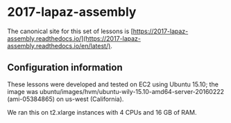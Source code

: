 # 2017-lapaz-assembly

The canonical site for this set of lessons is [https://2017-lapaz-assembly.readthedocs.io/](https://2017-lapaz-assembly.readthedocs.io/en/latest/).

## Configuration information

These lessons were developed and tested on EC2 using Ubuntu 15.10; the
image was ubuntu/images/hvm/ubuntu-wily-15.10-amd64-server-20160222
(ami-05384865) on us-west (California).

We ran this on t2.xlarge instances with 4 CPUs and 16 GB of RAM.
